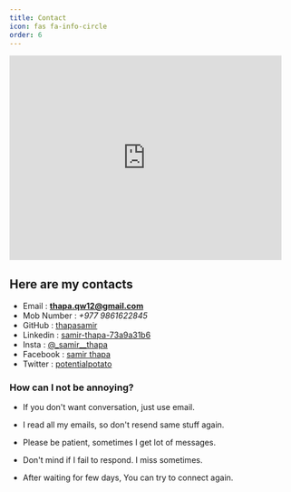 ```yaml
---
title: Contact
icon: fas fa-info-circle
order: 6
---
```

<iframe src="https://giphy.com/embed/26FfiRkepJ0e9L6kU" width="480" height="360" frameBorder="0" class="giphy-embed" allowFullScreen></iframe><p><a href="https://giphy.com/gifs/heyarnold-hey-arnold-nicksplat-26FfiRkepJ0e9L6kU"></a></p>


## Here are my contacts

-   Email :  **thapa.qw12@gmail.com**
-   Mob Number :  _+977 9861622845_
-   GitHub :  [thapasamir](https://github.com/thapasamir)
- Linkedin :  [samir-thapa-73a9a31b6](https://www.linkedin.com/in/samir-thapa-73a9a31b6)
- Insta : [@_samir__thapa](https://www.instagram.com/_samir__thapa/)
- Facebook : [samir thapa](https://www.facebook.com/profile.php?id=100052128484606)
- Twitter : [potentialpotato](https://twitter.com/potentialpotat2)

### **How can I not be annoying?**

- If you don't want conversation, just use email.

- I read all my emails, so don't resend same stuff again.

- Please be patient, sometimes I get lot of messages.

- Don't mind if I fail to respond. I miss sometimes.

- After waiting for few days, You can try to connect again.